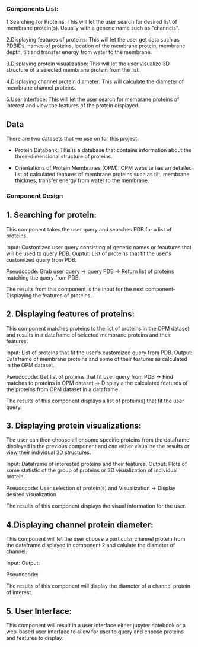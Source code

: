 ### Components List:

1.Searching for Proteins: This will let the user search for desired list of membrane protein(s). Usually with a generic name such as "channels".

2.Displaying features of proteins: This will let the user get data such as PDBIDs, names of proteins, location of the membrane protein, membrane depth, tilt and transfer energy from water to the membrane.  

3.Displaying protein visualization: This will let the user visualize 3D structure of a selected membrane protein from the list.

4.Displaying channel protein diameter: This will calculate the diameter of membrane channel proteins.

5.User interface: This will let the user search for membrane proteins of interest and view the features of the protein displayed.

## Data

There are two datasets that we use on for this project:
 
- Protein Databank: This is a database that contains information about the three-dimensional structure of proteins.

- Orientations of Protein Membranes (OPM): OPM website has an detailed list of calculated features of membrane proteins such as tilt, membrane thicknes, transfer energy from water to the membrane.

### Component Design

## 1. Searching for protein: 

This component takes the user query and searches PDB for a list of proteins.

Input: Customized user query consisting of generic names or feautures that will be used to query PDB.
Ouptut: List of proteins that fit the user's customized query from PDB.

Pseudocode: Grab user query -> query PDB -> Return list of proteins matching the query from PDB.

The results from this component is the input for the next component- Displaying the features of proteins.


## 2. Displaying features of proteins: 

This component matches proteins to the list of proteins in the OPM dataset and results in a dataframe of selected membrane proteins and their features.

Input: List of proteins that fit the user's customized query from PDB.
Output: Dataframe of membrane proteins and some of their features as calculated in the OPM dataset.

Pseudocode: Get list of proteins that fit user query from PDB -> Find matches to proteins in OPM dataset -> Display a the calculated features of the proteins from OPM dataset in a dataframe.

The results of this component displays a list of protein(s) that fit the user query. 


## 3. Displaying protein visualizations:

The user can then choose all or some specific proteins from the dataframe displayed in the previous component and can either visualize the results or view their individual 3D structures.

Input: Dataframe of interested proteins and their features.
Output: Plots of some statistic of the group of proteins or 3D visualization of individual protein.

Pseudocode: User selection of protein(s) and Visualization -> Display desired visualization

The results of this component displays the visual information for the user. 

## 4.Displaying channel protein diameter:
 
This component will let the user choose a particular channel protein from the dataframe displayed in component 2 and calulate the diameter of channel.

Input:
Output:

Pseudocode: 

The results of this component will display the diameter of a channel protein of interest.

## 5. User Interface:

This component will result in a user interface either jupyter notebook or a web-based user interface to allow for user to query and choose proteins and features to display.




